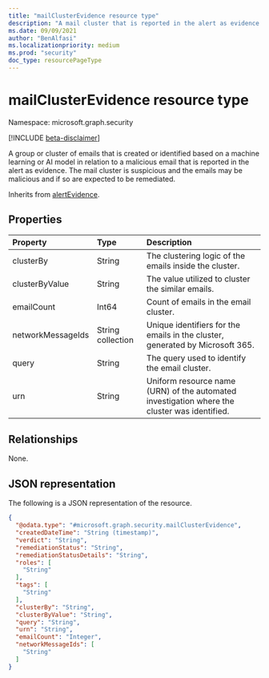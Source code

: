```yaml
---
title: "mailClusterEvidence resource type"
description: "A mail cluster that is reported in the alert as evidence."
ms.date: 09/09/2021
author: "BenAlfasi"
ms.localizationpriority: medium
ms.prod: "security"
doc_type: resourcePageType
---
```

# mailClusterEvidence resource type

Namespace: microsoft.graph.security

[!INCLUDE [beta-disclaimer](../../includes/beta-disclaimer.md)]

A group or cluster of emails that is created or identified based on a machine learning or AI model in relation to a malicious email that is reported in the alert as evidence.
The mail cluster is suspicious and the emails may be malicious and if so are expected to be remediated.

Inherits from [alertEvidence](../resources/security-alertevidence.md).

## Properties
|Property|Type|Description|
|:---|:---|:---|
|clusterBy|String|The clustering logic of the emails inside the cluster.|
|clusterByValue|String|The value utilized to cluster the similar emails.|
|emailCount|Int64|Count of emails in the email cluster.|
|networkMessageIds|String collection|Unique identifiers for the emails in the cluster, generated by Microsoft 365.|
|query|String|The query used to identify the email cluster.|
|urn|String|Uniform resource name (URN) of the automated investigation where the cluster was identified.|

## Relationships
None.

## JSON representation
The following is a JSON representation of the resource.
<!-- {
  "blockType": "resource",
  "@odata.type": "microsoft.graph.security.mailClusterEvidence",
  "baseType": "microsoft.graph.security.alertEvidence"
}
-->
``` json
{
  "@odata.type": "#microsoft.graph.security.mailClusterEvidence",
  "createdDateTime": "String (timestamp)",
  "verdict": "String",
  "remediationStatus": "String",
  "remediationStatusDetails": "String",
  "roles": [
    "String"
  ],
  "tags": [
    "String"
  ],
  "clusterBy": "String",
  "clusterByValue": "String",
  "query": "String",
  "urn": "String",
  "emailCount": "Integer",
  "networkMessageIds": [
    "String"
  ]
}
```

